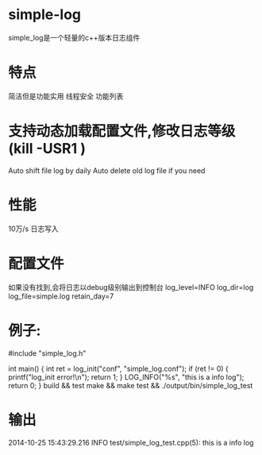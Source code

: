 # simple-log 
  simple_log是一个轻量的c++版本日志组件

# 特点
  简洁但是功能实用
  线程安全
  功能列表
# 支持动态加载配置文件,修改日志等级 (kill -USR1 )
  Auto shift file log by daily
  Auto delete old log file if you need
  
# 性能
  10万/s 日志写入

# 配置文件
  如果没有找到,会将日志以debug级别输出到控制台
  log_level=INFO
  log_dir=log
  log_file=simple.log
  retain_day=7

# 例子:
 #include "simple_log.h"

 int main() {
    int ret = log_init("conf", "simple_log.conf");
    if (ret != 0) {
    	printf("log_init error!\n");
        return 1;
    }
    LOG_INFO("%s", "this is a info log");
    return 0;
 }
 build && test
 make && make test && ./output/bin/simple_log_test
 
# 输出
 2014-10-25 15:43:29.216 INFO test/simple_log_test.cpp(5): this is a info log
